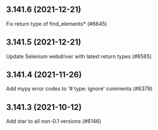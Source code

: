 ## 3.141.6 (2021-12-21)

Fix return type of find_elements* (#6645)

## 3.141.5 (2021-12-21)

Update Selenium webdriver with latest return types (#6565)

## 3.141.4 (2021-11-26)

Add mypy error codes to '# type: ignore' comments (#6379)

## 3.141.3 (2021-10-12)

Add star to all non-0.1 versions (#6146)

